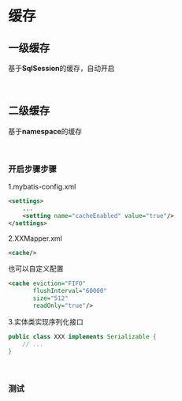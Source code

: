 # 缓存

## 一级缓存

基于**SqlSession**的缓存，自动开启

<br>

## 二级缓存

基于**namespace**的缓存

<br>

### 开启步骤步骤

1.mybatis-config.xml

```xml
<settings>
	...
    <setting name="cacheEnabled" value="true"/>
</settings>
```



2.XXMapper.xml

```xml
<cache/>
```

也可以自定义配置

```xml
<cache eviction="FIFO"
       flushInterval="60000"
       size="512"
       readOnly="true"/>
```



3.实体类实现序列化接口

```java
public class XXX implements Serializable {
    // ...
}
```

<br>

### 测试


